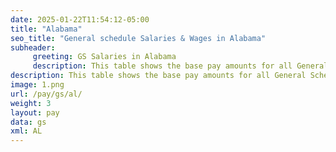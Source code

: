 ```yaml
---
date: 2025-01-22T11:54:12-05:00
title: "Alabama"
seo_title: "General schedule Salaries & Wages in Alabama"
subheader:
     greeting: GS Salaries in Alabama
     description: This table shows the base pay amounts for all General Schedule employees based on the 2025 GS Pay Scale, as published by the Office of Personnel Management.
description: This table shows the base pay amounts for all General Schedule employees based on the 2025 GS Pay Scale, as published by the Office of Personnel Management.
image: 1.png
url: /pay/gs/al/
weight: 3
layout: pay
data: gs
xml: AL
---
```

